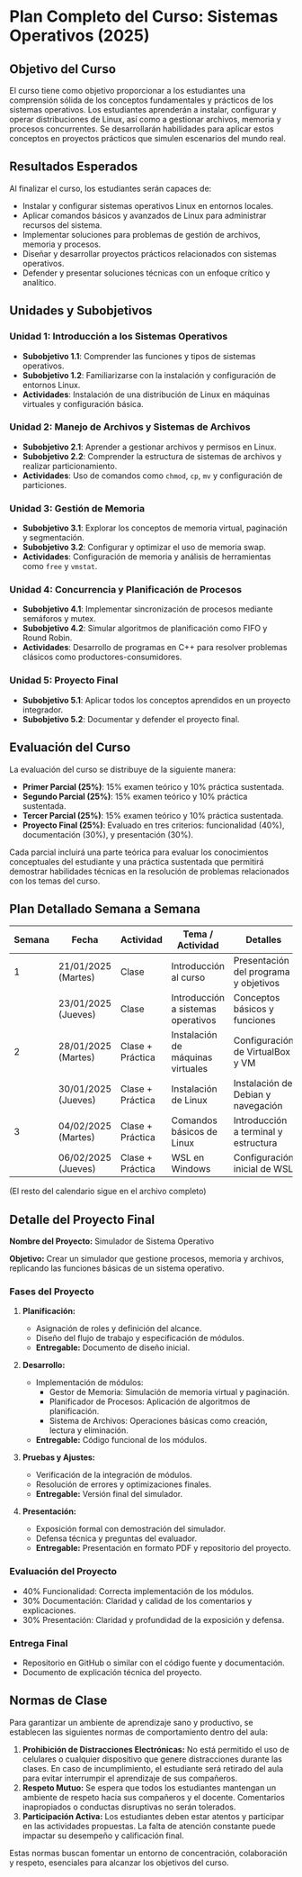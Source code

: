 # Plan Completo del Curso: Sistemas Operativos (2025)

## Objetivo del Curso
El curso tiene como objetivo proporcionar a los estudiantes una comprensión sólida de los conceptos fundamentales y prácticos de los sistemas operativos. Los estudiantes aprenderán a instalar, configurar y operar distribuciones de Linux, así como a gestionar archivos, memoria y procesos concurrentes. Se desarrollarán habilidades para aplicar estos conceptos en proyectos prácticos que simulen escenarios del mundo real.

## Resultados Esperados
Al finalizar el curso, los estudiantes serán capaces de:

- Instalar y configurar sistemas operativos Linux en entornos locales.
- Aplicar comandos básicos y avanzados de Linux para administrar recursos del sistema.
- Implementar soluciones para problemas de gestión de archivos, memoria y procesos.
- Diseñar y desarrollar proyectos prácticos relacionados con sistemas operativos.
- Defender y presentar soluciones técnicas con un enfoque crítico y analítico.

## Unidades y Subobjetivos

### Unidad 1: Introducción a los Sistemas Operativos
- **Subobjetivo 1.1**: Comprender las funciones y tipos de sistemas operativos.
- **Subobjetivo 1.2**: Familiarizarse con la instalación y configuración de entornos Linux.
- **Actividades**: Instalación de una distribución de Linux en máquinas virtuales y configuración básica.

### Unidad 2: Manejo de Archivos y Sistemas de Archivos
- **Subobjetivo 2.1**: Aprender a gestionar archivos y permisos en Linux.
- **Subobjetivo 2.2**: Comprender la estructura de sistemas de archivos y realizar particionamiento.
- **Actividades**: Uso de comandos como `chmod`, `cp`, `mv` y configuración de particiones.

### Unidad 3: Gestión de Memoria
- **Subobjetivo 3.1**: Explorar los conceptos de memoria virtual, paginación y segmentación.
- **Subobjetivo 3.2**: Configurar y optimizar el uso de memoria swap.
- **Actividades**: Configuración de memoria y análisis de herramientas como `free` y `vmstat`.

### Unidad 4: Concurrencia y Planificación de Procesos
- **Subobjetivo 4.1**: Implementar sincronización de procesos mediante semáforos y mutex.
- **Subobjetivo 4.2**: Simular algoritmos de planificación como FIFO y Round Robin.
- **Actividades**: Desarrollo de programas en C++ para resolver problemas clásicos como productores-consumidores.

### Unidad 5: Proyecto Final
- **Subobjetivo 5.1**: Aplicar todos los conceptos aprendidos en un proyecto integrador.
- **Subobjetivo 5.2**: Documentar y defender el proyecto final.

## Evaluación del Curso
La evaluación del curso se distribuye de la siguiente manera:

- **Primer Parcial (25%)**: 15% examen teórico y 10% práctica sustentada.
- **Segundo Parcial (25%)**: 15% examen teórico y 10% práctica sustentada.
- **Tercer Parcial (25%)**: 15% examen teórico y 10% práctica sustentada.
- **Proyecto Final (25%)**: Evaluado en tres criterios: funcionalidad (40%), documentación (30%), y presentación (30%).

Cada parcial incluirá una parte teórica para evaluar los conocimientos conceptuales del estudiante y una práctica sustentada que permitirá demostrar habilidades técnicas en la resolución de problemas relacionados con los temas del curso.

## Plan Detallado Semana a Semana

| Semana | Fecha               | Actividad                | Tema / Actividad                               | Detalles                                    | Práctica o Evaluación | Lenguaje          |
|--------|---------------------|--------------------------|-----------------------------------------------|---------------------------------------------|-------------------------|------------------|
| 1      | 21/01/2025 (Martes) | Clase                   | Introducción al curso                        | Presentación del programa y objetivos      | N/A                     | N/A              |
|        | 23/01/2025 (Jueves) | Clase                   | Introducción a sistemas operativos           | Conceptos básicos y funciones             | N/A                     | N/A              |
| 2      | 28/01/2025 (Martes) | Clase + Práctica       | Instalación de máquinas virtuales           | Configuración de VirtualBox y VM         | Configurar VM con Debian 12 | N/A              |
|        | 30/01/2025 (Jueves) | Clase + Práctica       | Instalación de Linux                         | Instalación de Debian y navegación      | Practicar comandos en terminal Linux | Bash             |
| 3      | 04/02/2025 (Martes) | Clase + Práctica       | Comandos básicos de Linux                   | Introducción a terminal y estructura     | Crear y eliminar archivos/directorios | Bash             |
|        | 06/02/2025 (Jueves) | Clase + Práctica       | WSL en Windows                                | Configuración inicial de WSL             | Configurar y usar WSL en Windows     | Bash             |

(El resto del calendario sigue en el archivo completo)

## Detalle del Proyecto Final

**Nombre del Proyecto:** Simulador de Sistema Operativo

**Objetivo:** Crear un simulador que gestione procesos, memoria y archivos, replicando las funciones básicas de un sistema operativo.

### Fases del Proyecto

1. **Planificación:**
   - Asignación de roles y definición del alcance.
   - Diseño del flujo de trabajo y especificación de módulos.
   - **Entregable:** Documento de diseño inicial.

2. **Desarrollo:**
   - Implementación de módulos:
     - Gestor de Memoria: Simulación de memoria virtual y paginación.
     - Planificador de Procesos: Aplicación de algoritmos de planificación.
     - Sistema de Archivos: Operaciones básicas como creación, lectura y eliminación.
   - **Entregable:** Código funcional de los módulos.

3. **Pruebas y Ajustes:**
   - Verificación de la integración de módulos.
   - Resolución de errores y optimizaciones finales.
   - **Entregable:** Versión final del simulador.

4. **Presentación:**
   - Exposición formal con demostración del simulador.
   - Defensa técnica y preguntas del evaluador.
   - **Entregable:** Presentación en formato PDF y repositorio del proyecto.

### Evaluación del Proyecto
- 40% Funcionalidad: Correcta implementación de los módulos.
- 30% Documentación: Claridad y calidad de los comentarios y explicaciones.
- 30% Presentación: Claridad y profundidad de la exposición y defensa.

### Entrega Final
- Repositorio en GitHub o similar con el código fuente y documentación.
- Documento de explicación técnica del proyecto.

## Normas de Clase
Para garantizar un ambiente de aprendizaje sano y productivo, se establecen las siguientes normas de comportamiento dentro del aula:

1. **Prohibición de Distracciones Electrónicas:** No está permitido el uso de celulares o cualquier dispositivo que genere distracciones durante las clases. En caso de incumplimiento, el estudiante será retirado del aula para evitar interrumpir el aprendizaje de sus compañeros.
2. **Respeto Mutuo:** Se espera que todos los estudiantes mantengan un ambiente de respeto hacia sus compañeros y el docente. Comentarios inapropiados o conductas disruptivas no serán tolerados.
3. **Participación Activa:** Los estudiantes deben estar atentos y participar en las actividades propuestas. La falta de atención constante puede impactar su desempeño y calificación final.

Estas normas buscan fomentar un entorno de concentración, colaboración y respeto, esenciales para alcanzar los objetivos del curso.


